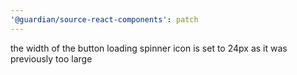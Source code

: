 ```yaml
---
'@guardian/source-react-components': patch
---
```


the width of the button loading spinner icon is set to 24px as it was previously too large
